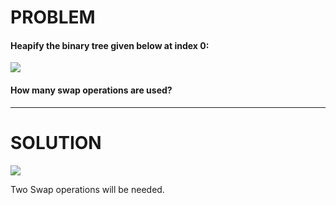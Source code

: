 # PROBLEM

#### Heapify the binary tree given below at index 0:

![](https://i.imgur.com/EqKqeyI.jpg)

#### How many swap operations are used?

--------------------------------------------------

# SOLUTION

![](https://i.imgur.com/0rnD8AC.jpg)

Two Swap operations will be needed.
